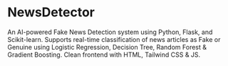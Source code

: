 # NewsDetector
An AI-powered Fake News Detection system using Python, Flask, and Scikit-learn. Supports real-time classification of news articles as Fake or Genuine using Logistic Regression, Decision Tree, Random Forest &amp; Gradient Boosting. Clean frontend with HTML, Tailwind CSS &amp; JS.
